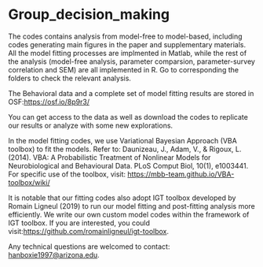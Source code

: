 # Group_decision_making
The codes contains analysis from model-free to model-based, including codes generating main figures in the paper and supplementary materials. All the model fitting processes are implmented in Matlab, while the rest of the analysis (model-free analysis, parameter comparsion, parameter-survey correlation and SEM) are all implemented in R. Go to corresponding the folders to check the relevant analysis.


The Behavioral data and a complete set of model fitting results are stored in OSF:https://osf.io/8p9r3/

You can get access to the data as well as download the codes to replicate our results or analyze with some new explorations.


In the model fitting codes, we use Variational Bayesian Approach (VBA toolbox) to fit the models. Refer to: Daunizeau, J., Adam, V., & Rigoux, L. (2014). VBA: A Probabilistic Treatment of Nonlinear Models for Neurobiological and Behavioural Data. PLoS Comput Biol, 10(1), e1003441. For specific use of the toolbox, visit: https://mbb-team.github.io/VBA-toolbox/wiki/

It is notable that our fitting codes also adopt IGT toolbox developed by Romain Ligneul (2019) to run our model fitting and post-fitting analysis more efficiently. We write our own custom model codes within the framework of IGT toolbox. If you are interested, you could visit:https://github.com/romainligneul/igt-toolbox.


Any technical questions are welcomed to contact: hanboxie1997@arizona.edu.
